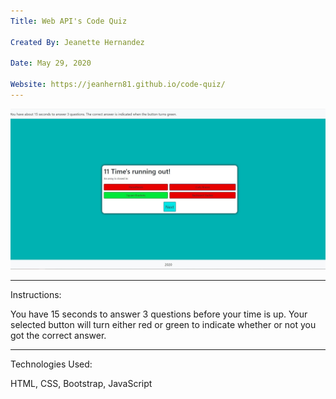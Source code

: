 ```yaml
---
Title: Web API's Code Quiz

Created By: Jeanette Hernandez

Date: May 29, 2020

Website: https://jeanhern81.github.io/code-quiz/
---
```


![Screenshot](./assets/images/screenshot.JPG)

---
Instructions:

You have 15 seconds to answer 3 questions before your time is up. Your selected button will turn either red or green to indicate whether or not you got the correct answer.



---
Technologies Used:

HTML, CSS, Bootstrap, JavaScript